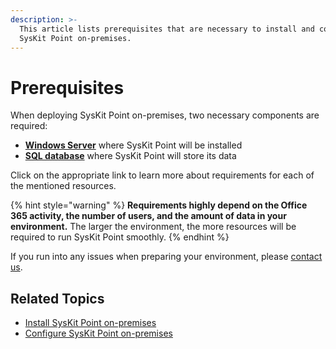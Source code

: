 ```yaml
---
description: >-
  This article lists prerequisites that are necessary to install and configure
  SysKit Point on-premises.
---
```


# Prerequisites

When deploying SysKit Point on-premises, two necessary components are required:

* [**Windows Server**](syskit-point-server.md) where SysKit Point will be installed
* [**SQL database**](syskit-point-database.md) where SysKit Point will store its data 

Click on the appropriate link to learn more about requirements for each of the mentioned resources.

{% hint style="warning" %}
**Requirements highly depend on the Office 365 activity, the number of users, and the amount of data in your environment.** The larger the environment, the more resources will be required to run SysKit Point smoothly.
{% endhint %}

If you run into any issues when preparing your environment, please [contact us](https://www.syskit.com/contact-us/).

## Related Topics

* [Install SysKit Point on-premises](../install-syskit-point-on-premises.md) 
* [Configure SysKit Point on-premises](../configure-syskit-point-on-premises.md)

